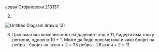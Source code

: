 Јован Стојановски 213137

2. 

![Untitled Diagram drawio (2)](https://github.com/LynXeEn/SI_2023_lab2_213137/assets/93165672/2f233c02-f33f-401e-a2f2-e0919a61c1f8)


3. Цикломатска комплексност на дадениот код е 11, бидејќи има толку региони, односно 10 + 1. Може да биде пресметана и како
 бројот на ребра - бројот на јазли +  2 = 35 ребра - 26 јазли + 2 = 11
 
 
